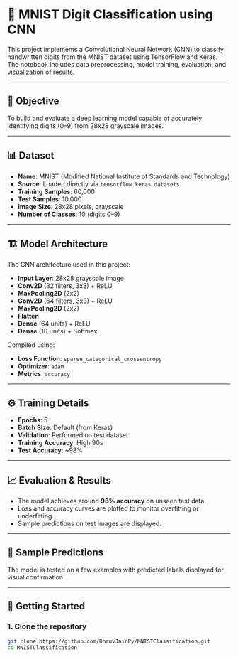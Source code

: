 # 🧠 MNIST Digit Classification using CNN

This project implements a Convolutional Neural Network (CNN) to classify handwritten digits from the MNIST dataset using TensorFlow and Keras. The notebook includes data preprocessing, model training, evaluation, and visualization of results.

---

## 📌 Objective

To build and evaluate a deep learning model capable of accurately identifying digits (0–9) from 28x28 grayscale images.

---

## 📊 Dataset

- **Name**: MNIST (Modified National Institute of Standards and Technology)
- **Source**: Loaded directly via `tensorflow.keras.datasets`
- **Training Samples**: 60,000
- **Test Samples**: 10,000
- **Image Size**: 28x28 pixels, grayscale
- **Number of Classes**: 10 (digits 0–9)

---

## 🏗️ Model Architecture

The CNN architecture used in this project:

- **Input Layer**: 28x28 grayscale image
- **Conv2D** (32 filters, 3x3) + ReLU
- **MaxPooling2D** (2x2)
- **Conv2D** (64 filters, 3x3) + ReLU
- **MaxPooling2D** (2x2)
- **Flatten**
- **Dense** (64 units) + ReLU
- **Dense** (10 units) + Softmax

Compiled using:
- **Loss Function**: `sparse_categorical_crossentropy`
- **Optimizer**: `adam`
- **Metrics**: `accuracy`

---

## ⚙️ Training Details

- **Epochs**: 5
- **Batch Size**: Default (from Keras)
- **Validation**: Performed on test dataset
- **Training Accuracy**: High 90s
- **Test Accuracy**: ~98%

---

## 📈 Evaluation & Results

- The model achieves around **98% accuracy** on unseen test data.
- Loss and accuracy curves are plotted to monitor overfitting or underfitting.
- Sample predictions on test images are displayed.

---

## 🧪 Sample Predictions

The model is tested on a few examples with predicted labels displayed for visual confirmation.

---

## 🚀 Getting Started

### 1. Clone the repository

```bash
git clone https://github.com/DhruvJainPy/MNISTClassification.git
cd MNISTClassification
